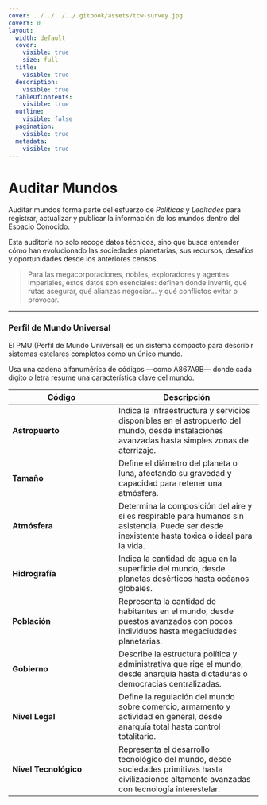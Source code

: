```yaml
---
cover: ../../../../.gitbook/assets/tcw-survey.jpg
coverY: 0
layout:
  width: default
  cover:
    visible: true
    size: full
  title:
    visible: true
  description:
    visible: true
  tableOfContents:
    visible: true
  outline:
    visible: false
  pagination:
    visible: true
  metadata:
    visible: true
---
```


# Auditar Mundos

Auditar mundos forma parte del esfuerzo de _Políticas_ y _Lealtades_ para registrar, actualizar y publicar la información de los mundos dentro del Espacio Conocido.

Esta auditoría no solo recoge datos técnicos, sino que busca entender cómo han evolucionado las sociedades planetarias, sus recursos, desafíos y oportunidades desde los anteriores censos.

> Para las megacorporaciones, nobles, exploradores y agentes imperiales, estos datos son esenciales: definen dónde invertir, qué rutas asegurar, qué alianzas negociar… y qué conflictos evitar o provocar.

***

### Perfil de Mundo Universal

El PMU (Perfil de Mundo Universal) es un sistema compacto para describir sistemas estelares completos como un único mundo.

Usa una cadena alfanumérica de códigos —como A867A9B— donde cada dígito o letra resume una característica clave del mundo.

<table><thead><tr><th width="198">Código</th><th>Descripción</th></tr></thead><tbody><tr><td><strong>Astropuerto</strong></td><td>Indica la infraestructura y servicios disponibles en el astropuerto del mundo, desde instalaciones avanzadas hasta simples zonas de aterrizaje.</td></tr><tr><td><strong>Tamaño</strong></td><td>Define el diámetro del planeta o luna, afectando su gravedad y capacidad para retener una atmósfera.</td></tr><tr><td><strong>Atmósfera</strong></td><td>Determina la composición del aire y si es respirable para humanos sin asistencia. Puede ser desde inexistente hasta toxica o ideal para la vida.</td></tr><tr><td><strong>Hidrografía</strong></td><td>Indica la cantidad de agua en la superficie del mundo, desde planetas desérticos hasta océanos globales.</td></tr><tr><td><strong>Población</strong></td><td>Representa la cantidad de habitantes en el mundo, desde puestos avanzados con pocos individuos hasta megaciudades planetarias.</td></tr><tr><td><strong>Gobierno</strong></td><td>Describe la estructura política y administrativa que rige el mundo, desde anarquía hasta dictaduras o democracias centralizadas.</td></tr><tr><td><strong>Nivel Legal</strong></td><td>Define la regulación del mundo sobre comercio, armamento y actividad en general, desde anarquía total hasta control totalitario.</td></tr><tr><td><strong>Nivel Tecnológico</strong></td><td>Representa el desarrollo tecnológico del mundo, desde sociedades primitivas hasta civilizaciones altamente avanzadas con tecnología interestelar.</td></tr></tbody></table>
